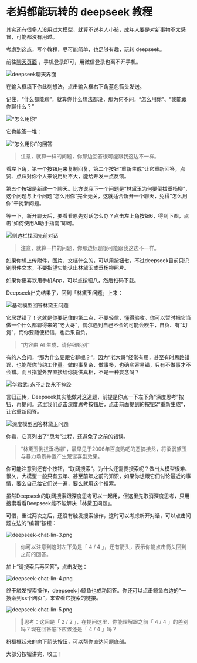 # 老妈都能玩转的 deepseek 教程

其实还有很多人没用过大模型，就算不说老人小孩，成年人要是对新事物不太感冒，可能都没有用过。

考虑到这点，写个教程，尽可能简单，也足够有趣，玩转 deepseek。

前往[聊天页面](https://chat.deepseek.com) ，手机登录即可，用微信登录也离不开手机。

![deepseek聊天界面](assets/deepseek-chat.png)

在输入框填下你此刻想法，点击输入框右下角蓝色箭头发送。

记住，“什么都能聊”，就算你什么想法都没，那为何不问，“怎么用你”、“我能跟你聊什么？”

![“怎么用你”](assets/deepseek-chat2.png)

它也能答一堆：

![“怎么用你”的回答](assets/deepseek-chat3.png)

> 注意，就算一样的问题，你那边回答很可能跟我这边不一样。

看左下角，第一个按钮用来复制回复，第二个按钮“重新生成”让它重新回答，点赞、点踩对你个人来说用处不大，能给开发一点反馈。

第五个按钮是新建一个聊天。比方说我下一个问题是“林黛玉为何要倒拔垂杨柳”，这个问题与上个问题“怎么用你”完全无关，这就适合新开一个聊天，免得“怎么用你”干扰新问题。

等一下，新开聊天后，要看看原先对话怎么办？点击左上角按钮6，得到下图，点击“如何使用AI助手指南”即可。

![侧边栏找回先前对话](assets/deepseek-chat4.png)

> 注意，就算一样的问题，你那边标题很可能跟我这边不一样。

如果你想上传附件，图片、文档什么的，可以用按钮七，不过deepseek目前只识别附件文本，不要指望它能认出林黛玉或垂杨柳照片。

如果你更喜欢用手机App，可以点按钮八，然后扫码下载。

Deepseek出完结果了，回到「林黛玉问题」上来：

![基础模型回答林黛玉问题](assets/deepseek-chat-lin-1.png)

它居然错了！这就是你要记住的第二点，不要轻信，懂得验收。你可以暂时把它当做一个什么都聊得来的“老大哥”，偶尔遇到自己不会的可能会吹牛，自负、有“幻觉”，而你要随便相信，也后果自负。

> “内容由 AI 生成，请仔细甄别”

有的人会问，“那为什么要跟它聊呢？”，因为“老大哥”经常有用，甚至有时思路错误，也能帮你节约工作量。做的事复杂、做事多，也确实容易错，只有不做事才不会错。而且指望外界直接给你提供真相，不是一种妄念吗？

![华君武: 永不走路永不摔跤](../../mistake/hua-junwu-永不走路永不摔跤.jpg)

言归正传，Deepseek其实能做对这道题，前提是你点一下左下角“深度思考”按钮，再提问。这里我们点击深度思考按钮后，点击前面提到的按钮2“重新生成”，让它重新回答。

![深度模型回答林黛玉问题](assets/deepseek-chat-lin-2.png)

你看，它真列出了“思考”过程，还避免了之前的错误。

> “林黛玉倒拔垂杨柳”，最早见于2006年百度贴吧的恶搞接龙，将柔弱黛玉与暴力场景并置产生荒诞喜剧效果。

你可能注意到还有个按钮，“联网搜索”。为什么还需要搜索呢？做出大模型很难、很久，大模型一般只有去年、甚至前年之前的知识，如果你想跟它们讨论最近的事情，要么自己给它们说一遍，要么就用这个搜索。

虽然Deepseek的联网搜索跟深度思考可以一起用，但这里先取消深度思考，只用搜索看看Deepseek能不能解决「林黛玉问题」。

可惜，重试两次之后，还没有触发搜索操作，这时可以考虑新开对话，可以点击问题左边的“编辑”按钮：

![deepseek-chat-lin-3.png](assets/deepseek-chat-lin-3.png)

> 你可以注意到这时左下角是「 4 / 4 」，还有箭头，表示你能点击箭头回到之前的回答。

加上“请搜索后再回答”，点击发送：

![deepseek-chat-lin-4.png](assets/deepseek-chat-lin-4.png)

终于触发搜索操作，deepseek小鲸鱼也成功回答。你还可以点击鲸鱼右边的“一搜索到xx个网页”，来查看它搜索的链接。

![deepseek-chat-lin-5.png](assets/deepseek-chat-lin-5.png)

> 💭思考：这回是「 2 / 2 」，在提问这里，你能理解跟之前「 4 / 4 」的差别吗？现在回答底下应该还是「 4 / 4 」吗？

粉框框起来的向下箭头按钮，可以帮你直达问题底部。

大部分按钮讲完，收工！
